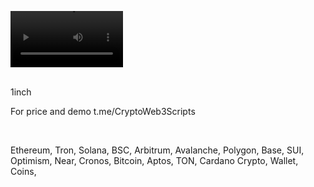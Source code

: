 <video src='https://github.com/user-attachments/assets/306c40a8-8e26-4b2b-86bb-465095cbab15' width=180/><video />
<br />




<br />
1inch

For price and demo
t.me/CryptoWeb3Scripts

<br />

Ethereum, Tron, Solana, BSC, Arbitrum, Avalanche, Polygon, Base, SUI, Optimism, Near, Cronos, Bitcoin, Aptos, TON, Cardano
Crypto, Wallet, Coins,
